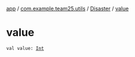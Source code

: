 [app](../../index.md) / [com.example.team25.utils](../index.md) / [Disaster](index.md) / [value](./value.md)

# value

`val value: `[`Int`](https://kotlinlang.org/api/latest/jvm/stdlib/kotlin/-int/index.html)
